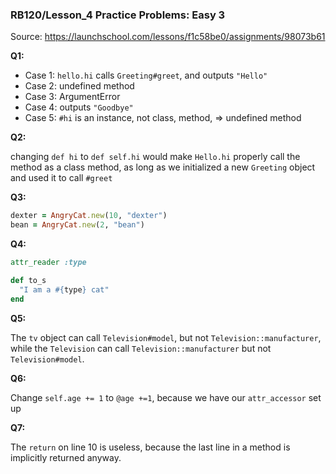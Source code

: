 ### RB120/Lesson_4 Practice Problems: Easy 3

Source: https://launchschool.com/lessons/f1c58be0/assignments/98073b61



**Q1:**

* Case 1: `hello.hi` calls `Greeting#greet`, and outputs `"Hello"`
* Case 2: undefined method
* Case 3: ArgumentError
* Case 4: outputs `"Goodbye"`
* Case 5: `#hi` is an instance, not class, method, => undefined method



**Q2:**

changing `def hi` to `def self.hi` would make `Hello.hi` properly call the method as a class method, as long as we initialized a new `Greeting` object and used it to call `#greet`



**Q3:**

```ruby
dexter = AngryCat.new(10, "dexter")
bean = AngryCat.new(2, "bean")
```



**Q4:**

```Ruby
attr_reader :type

def to_s
  "I am a #{type} cat"
end
```



**Q5:**

The `tv` object can call `Television#model`, but not `Television::manufacturer`, while the `Television` can call `Television::manufacturer` but not `Television#model`.



**Q6:**

Change `self.age += 1` to `@age +=1`, because we have our `attr_accessor` set up



**Q7:**

The `return` on line 10 is useless, because the last line in a method is implicitly returned anyway.